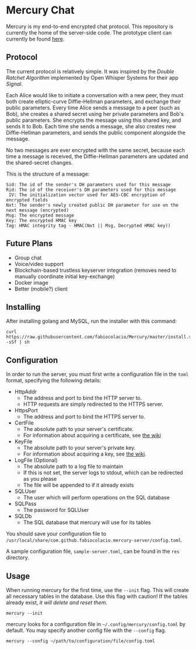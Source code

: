 # Mercury Chat

Mercury is my end-to-end encrypted chat protocol.
This repository is currently the home of the server-side code.
The prototype client can currently be found [here](https://github.com/fabiocolacio/quicksilver).

## Protocol

The current protocol is relatively simple.
It was inspired by the *Double Ratchet Algorithm* implemented by Open Whisper Systems for their app *Signal*.

Each Alice would like to initiate a conversation with a new peer, they must both create elliptic-curve Diffie-Hellman parameters, and exchange their public parameters.
Every time Alice sends a message to a peer (such as Bob), she creates a shared secret using her private parameters and Bob's public parameters.
She encrypts the message using this shared key, and sends it to Bob.
Each time she sends a message, she also creates new Diffie-Hellman parameters, and sends the public component alongside the message.

No two messages are ever encrypted with the same secret, because each time a message is received, the Diffie-Hellman parameters are updated and the shared-secret changes.

This is the structure of a message:

```
Sid: The id of the sender's DH parameters used for this message
Rid: The id of the receiver's DH parameters used for this message
 IV: The initialization vector used for AES-CBC encryption of encrypted fields
Nxt: The sender's newly created public DH parameter for use on the next message (encrypted)
Msg: The encrypted message
Key: The encrypted HMAC key
Tag: HMAC integrity tag - HMAC(Nxt || Msg, Decrypted HMAC key))
```

## Future Plans

* Group chat
* Voice/video support
* Blockchain-based trustless keyserver integration (removes need to manually coordinate initial key-exchange)
* Docker image
* Better (mobile?) client

## Installing

After installing golang and MySQL, run the installer with this command:

```
curl https://raw.githubusercontent.com/fabiocolacio/Mercury/master/install.sh -sSf | sh
```

## Configuration

In order to run the server, you must first write a configuration file in the ``toml`` format, specifying the following details:

* HttpAddr
  * The address and port to bind the HTTP server to.
  * HTTP requests are simply redirected to the HTTPS server.
* HttpsPort
  * The address and port to bind the HTTPS server to.
* CertFile
  * The absolute path to your server's certificate.
  * For information about acquiring a certificate, see [the wiki](https://github.com/fabiocolacio/Mercury/wiki/Acquiring-an-SSL-Certificate)
* KeyFile
  * The absolute path to your server's private key.
  * For information about acquiring a key, see [the wiki](https://github.com/fabiocolacio/Mercury/wiki/Acquiring-an-SSL-Certificate).
* LogFile (Optional)
  * The absolute path to a log file to maintain
  * If this is not set, the server logs to stdout, which can be redirected as you please
  * The file will be appended to if it already exists
* SQLUser
  * The user which will perform operations on the SQL database
* SQLPass
  * The password for SQLUser
* SQLDb
  * The SQL database that mercury will use for its tables

You should save your configuration file to ``/usr/local/share/com.github.fabiocolacio.mercury-server/config.toml``.

A sample configuration file, ``sample-server.toml``, can be found in the ``res`` directory.

## Usage

When running mercury for the first time, use the ``--init`` flag.
This will create all necessary tables in the database.
Use this flag with caution!
If the tables already exist, *it will delete and reset them*.

```
mercury --init
```

mercury looks for a configuration file in ``~/.config/mercury/config.toml`` by default.
You may specify another config file with the ``--config`` flag.

```
mercury --config ~/path/to/configuration/file/config.toml
```
